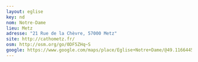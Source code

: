 ```yaml
---
layout: eglise
key: nd
nom: Notre-Dame
lieu: Metz
adresse: "21 Rue de la Chèvre, 57000 Metz"
site: http://cathometz.fr/
osm: http://osm.org/go/0DF5ZHq~S
google: https://www.google.com/maps/place/Eglise+Notre+Dame/@49.1166445,6.1755333,17z/
---
```

